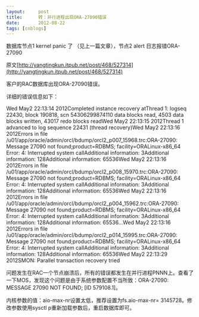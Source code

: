 ```yaml
---
layout:     post
title:      转：并行进程出现ORA-27090错误
date:       2012-08-22
tags: [cnblogs]
---
```

数据库节点1  kernel panic 了 （见上一篇文章），节点2 alert 日志报错ORA-27090

原文[http://yangtingkun.itpub.net/post/468/527314](http://yangtingkun.itpub.net/post/468/527314)

客户的RAC数据库出现ORA-27090错误。

 

 

详细的错误信息如下：

Wed May2 22:13:14 2012Completed instance recovery atThread 1: logseq 22430, block 190818, scn 54306299874110 data blocks read, 4503 data blocks written, 43017 redo blocks readWed May2 22:13:15 2012Thread 1 advanced to log sequence 22431 (thread recovery)Wed May2 22:13:16 2012Errors in file /u01/app/oracle/admin/orcl/bdump/orcl2_p007_15968.trc:ORA-27090: Message 27090 not found;product=RDBMS; facility=ORALinux-x86_64 Error: 4: Interrupted system callAdditional information: 3Additional information: 128Additional information: 65536Wed May2 22:13:16 2012Errors in file /u01/app/oracle/admin/orcl/bdump/orcl2_p008_15970.trc:ORA-27090: Message 27090 not found;product=RDBMS; facility=ORALinux-x86_64 Error: 4: Interrupted system callAdditional information: 3Additional information: 128Additional information: 65536Wed May2 22:13:16 2012Errors in file /u01/app/oracle/admin/orcl/bdump/orcl2_p004_15962.trc:ORA-27090: Message 27090 not found;product=RDBMS; facility=ORALinux-x86_64 Error: 4: Interrupted system callAdditional information: 3Additional information: 128Additional information: 65536...Wed May2 22:13:16 2012Errors in file /u01/app/oracle/admin/orcl/bdump/orcl2_p014_15995.trc:ORA-27090: Message 27090 not found;product=RDBMS; facility=ORALinux-x86_64 Error: 4: Interrupted system callAdditional information: 3Additional information: 128Additional information: 65536Wed May2 22:13:29 2012SMON: Parallel transaction recovery tried

问题发生在RAC一个节点崩溃后，所有的错误都发生在并行进程PNNN上。查看了一下MOS，发现这个问题是由于系统参数配置不当所致：ORA-27090: MESSAGE 27090 NOT FOUND; [ID 579108.1]。

内核参数的值：aio-max-nr设置太低，推荐设置为fs.aio-max-nr= 3145728。修改参数使用sysctl p重新加载参数后，重启数据库即可。
